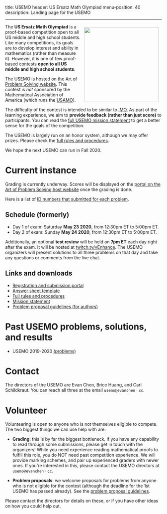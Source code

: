 title: USEMO
header: US Ersatz Math Olympiad
menu-position: 40
description: Landing page for the USEMO

---

<span style="float:right;padding:10px;">
<a href="static/usemo/usemo-logo.png">
<img width="240" src="static/usemo/usemo-logo.png" />
</a>
</span>

The **US Ersatz Math Olympiad** is a proof-based
competition open to all US middle and high school students.
Like many competitions, its goals are to
develop interest and ability in mathematics (rather than measure it).
However, it is one of few
proof-based contests **open to all US middle and high school students**.

The USEMO is hosted on the
[Art of Problem Solving website][aops-usemo].
This contest is *not* sponsored
by the Mathematical Association of America
(which runs the [USAMO][usamo]).

The difficulty of the contest is intended to be similar to [IMO][imo].
As part of the learning experience,
we aim to **provide feedback (rather than just score)** to participants.
You can read the [full USEMO mission statement][mission]
to get a better sense for the goals of the competition.

The USEMO is largely run on an honor system, although we may offer prizes.
Please check the [full rules and procedures][rules].

We hope the next USEMO can run in Fall 2020.

# Current instance

Grading is currently underway.
Scores will be displayed on the
[portal on the Art of Problem Solving host website][aops-usemo]
once the grading is done.

Here is a list of
[ID numbers that submitted for each problem](upload/usemo/usemo2019-received.txt).

## Schedule (formerly)

* Day 1 of exam: Saturday **May 23 2020**, from 12:30pm ET to 5:00pm ET.
* Day 2 of exam: Sunday **May 24 2020**, from 12:30pm ET to 5:00pm ET.

Additionally, an optional **test review**
will be held on **7pm ET** each day right after the exam.
It will be hosted at [twitch.tv/vEnhance](https://twitch.tv/vEnhance).
The USEMO organizers will present solutions to all three problems
on that day and take any questions or comments from the live chat.

## Links and downloads

* [Registration and submission portal][aops-usemo]
* [Answer sheet template][answersheet]
* [Full rules and procedures][rules]
* [Mission statement][mission]
* [Problem proposal guidelines (for authors)][propose]

# Past USEMO problems, solutions, and results

* USEMO 2019-2020 [(problems)](exams/USEMO-2019.pdf)

# Contact

The directors of the USEMO are Evan Chen,
Brice Huang, and Carl Schildkraut.
You can reach all three at the email $\texttt{usemo@evanchen}\cdot\texttt{cc}$.

# Volunteer

Volunteering is open to anyone who is not themselves eligible to compete.
The two biggest things we can use help with are:

+ **Grading**: this is by far the biggest bottleneck.
	If you have any capability to read through some submissions,
	please get in touch with the organizers!
	While you need experience reading mathematical proofs
	to fulfill this role, you do NOT need past competition experience.
	We will provide marking schemes,
	and pair up experienced graders with newer ones.
	If you're interested in this, please contact the USEMO directors
	at $\texttt{usemo@evanchen}\cdot\texttt{cc}$.

+ **Problem proposals**: we welcome proposals for problems
	from anyone who is not eligible for the contest
	(although the deadline for the 1st USEMO has passed already).
	See the [problem proposal guidelines][propose].

Please contact the directors for details on these,
or if you have other ideas on how you could help out.

[usamts]: https://usamts.org/
[imo]: https://www.imo-official.org
[usamo]: https://en.wikipedia.org/wiki/United_States_of_America_Mathematical_Olympiad

[answersheet]: static/usemo/answer-template-usemo.pdf
[mission]: static/usemo/mission-usemo.pdf
[rules]: static/usemo/rules-usemo.pdf
[propose]: static/usemo/proposal-guidelines-usemo.pdf
[signup]: https://forms.gle/P7tqip2xst8EMXLJ7
[aops-usemo]: https://www.aops.com/contests/usemo
